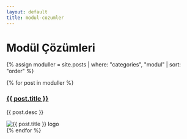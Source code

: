 ```yaml
---
layout: default
title: modul-cozumler
---
```


# Modül Çözümleri

{% assign moduller = site.posts | where: "categories", "modul" | sort: "order" %}

<div class="modul-listesi">
  {% for post in moduller %}
    <div class="modul-item">
      <div class="modul-desciption">
        <h3><a href="{{ post.url | relative_url }}">{{ post.title }}</a></h3>
        <p>{{ post.desc }}</p>
      </div>
      <div class="modul-logo">
        <img src="{{ post.logo | relative_url }}" alt="{{ post.title }} logo">
      </div>
    </div>
  {% endfor %}
</div>
